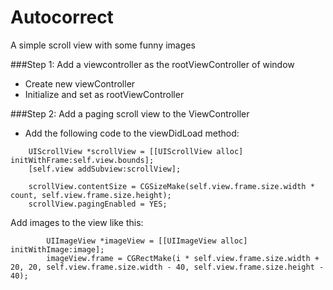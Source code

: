 Autocorrect
===========

A simple scroll view with some funny images

###Step 1: Add a viewcontroller as the rootViewController of window
- Create new viewController
- Initialize and set as rootViewController

###Step 2: Add a paging scroll view to the ViewController
- Add the following code to the viewDidLoad method:
```
    UIScrollView *scrollView = [[UIScrollView alloc] initWithFrame:self.view.bounds];
    [self.view addSubview:scrollView];
    
    scrollView.contentSize = CGSizeMake(self.view.frame.size.width * count, self.view.frame.size.height);
    scrollView.pagingEnabled = YES;
```

Add images to the view like this:
```
        UIImageView *imageView = [[UIImageView alloc] initWithImage:image];
        imageView.frame = CGRectMake(i * self.view.frame.size.width + 20, 20, self.view.frame.size.width - 40, self.view.frame.size.height - 40);
```
